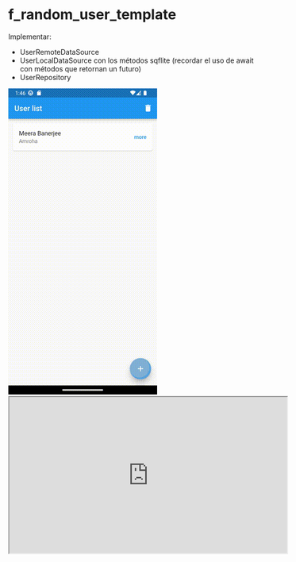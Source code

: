 # f_random_user_template

Implementar:
- UserRemoteDataSource
- UserLocalDataSource con los métodos sqflite (recordar el uso de await con métodos que retornan un futuro)
- UserRepository

<img src="https://github.com/mvlopez02/RandomUserApp/blob/a7cd7d36869ea2b7b108680f0e8a2478574f8953/videoprueba_random_user.gif" width="300" />

<iframe width="560" height="315" src="https://github.com/mvlopez02/RandomUserApp/blob/83bd371e8b1b5a83f37a759b5399c342e33a3a61/videoprueba_random_user.gif"</iframe>

Se recomienda ver el video completo: ![VideoPrueba](https://github.com/mvlopez02/RandomUserApp/blob/f8b3c94dee3d06185e403a3c3af882484ceecdc3/videoprueba_random_user.webm)

Implementación en: https://github.com/augustosalazar/f_local_database_sqlite

Referencias:

https://pub.dev/packages/sqflite

Run the integration test with:

flutter drive --driver test_driver/integration_test.dart --target integration_test/app_test.dart
